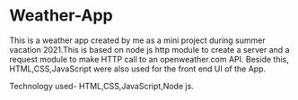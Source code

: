 # Weather-App
This is a weather app created by me as a mini project during summer vacation 2021.This is based on node js http module to create a server and a request module to make HTTP call to an openweather.com API. Beside this, HTML,CSS,JavaScript were also used for the front end UI of the App.

Technology used- HTML,CSS,JavaScript,Node js.
